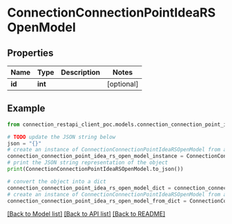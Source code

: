 # ConnectionConnectionPointIdeaRSOpenModel


## Properties

Name | Type | Description | Notes
------------ | ------------- | ------------- | -------------
**id** | **int** |  | [optional] 

## Example

```python
from connection_restapi_client_poc.models.connection_connection_point_idea_rs_open_model import ConnectionConnectionPointIdeaRSOpenModel

# TODO update the JSON string below
json = "{}"
# create an instance of ConnectionConnectionPointIdeaRSOpenModel from a JSON string
connection_connection_point_idea_rs_open_model_instance = ConnectionConnectionPointIdeaRSOpenModel.from_json(json)
# print the JSON string representation of the object
print(ConnectionConnectionPointIdeaRSOpenModel.to_json())

# convert the object into a dict
connection_connection_point_idea_rs_open_model_dict = connection_connection_point_idea_rs_open_model_instance.to_dict()
# create an instance of ConnectionConnectionPointIdeaRSOpenModel from a dict
connection_connection_point_idea_rs_open_model_from_dict = ConnectionConnectionPointIdeaRSOpenModel.from_dict(connection_connection_point_idea_rs_open_model_dict)
```
[[Back to Model list]](../README.md#documentation-for-models) [[Back to API list]](../README.md#documentation-for-api-endpoints) [[Back to README]](../README.md)



